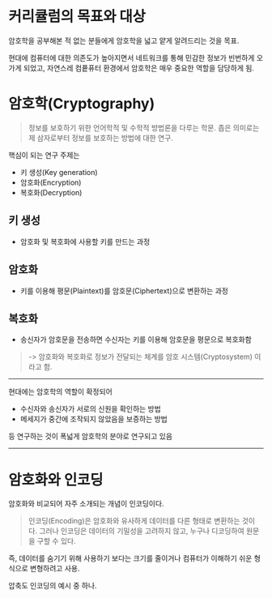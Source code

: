 # 커리큘럼의 목표와 대상

암호학을 공부해본 적 없는 분들에게 암호학을 넓고 얕게 알려드리는 것을 목표.

현대에 컴퓨터에 대한 의존도가 높아지면서 네트워크를 통해 민감한 정보가 빈번하게 오가게 되었고, 자연스레 컴픁퓨터 환경에서 암호학은 매우 중요한 역할을 담당하게 됨.

# 암호학(Cryptography)
> 정보를 보호하기 위한 언어학적 및 수학적 방법론을 다루는 학문.
> 좁은 의미로는 제 삼자로부터 정보를 보호하는 방법에 대한 연구.

핵심이 되는 연구 주제는

- 키 생성(Key generation)
- 암호화(Encryption)
- 복호화(Decryption)

## 키 생성 
- 암호화 및 복호화에 사용할 키를 만드는 과정

## 암호화
- 키를 이용해 평문(Plaintext)를 암호문(Ciphertext)으로 변환하는 과정

## 복호화
- 송신자가 암호문을 전송하면 수신자는 키를 이용해 암호문을 평문으로 복호화함

> -> 암호화와 복호화로 정보가 전달되는 체계를 암호 시스템(Cryptosystem) 이라고 함.

---

현대에는 암호학의 역할이 확정되어 

* 수신자와 송신자가 서로의 신원을 확인하는 방법
* 메세지가 중간에 조작되지 않았음을 보증하는 방법

등 연구하는 것이 폭넓게 암호학의 분야로 연구되고 있음

---

# 암호화와 인코딩

암호화와 비교되어 자주 소개되는 개념이 인코딩이다.
> 인코딩(Encoding)은 암호화와 유사하게 데이터를 다른 형태로 변환하는 것이다. 그러나 인코딩은 데이터의 기밀성을 고려하지 않고, 누구나 디코딩하여 원문을 구할 수 있다. 

즉, 데이터를 숨기기 위해 사용하기 보다는 크기를 줄이거나 컴퓨터가 이해하기 쉬운 형식으로 변형하려고 사용.

압축도 인코딩의 예시 중 하나.